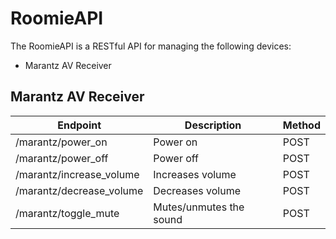 # RoomieAPI

The RoomieAPI is a RESTful API for managing the following devices:

- Marantz AV Receiver

## Marantz AV Receiver

| Endpoint                 | Description             | Method |
| ------------------------ | ----------------------- | ------ |
| /marantz/power_on        | Power on                | POST   |
| /marantz/power_off       | Power off               | POST   |
| /marantz/increase_volume | Increases volume        | POST   |
| /marantz/decrease_volume | Decreases volume        | POST   |
| /marantz/toggle_mute     | Mutes/unmutes the sound | POST   |
